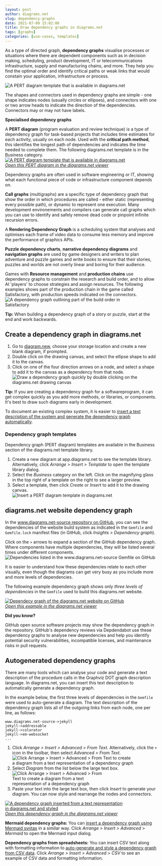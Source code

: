 ```yaml
---
layout: post
author: diagrams.net
slug: dependency-graphs
date: 2021-07-09 15:02:00
title: Draw dependency graphs in diagrams.net
tags: [graphs]
categories: [use-cases, templates]
--- 
```


As a type of directed graph, **dependency graphs** visualise processes or situations where there are dependent components such as in decision making, scheduling, product development, IT or telecommunications infrastructure, supply and manufacturing chains, and more. They help you find the optimal order and identify critical paths or weak links that would constain your application, infrastructure or process.

<img src="/assets/img/blog/pert-template-example.png" style="width=100%;max-width:500px;height:auto;" alt="A PERT diagram template that is available in diagrams.net">

The shapes and connectors used in dependency graphs are simple - one shape indicates nodes (usually circles or ellipses), and connectors with one or two arrow heads to indicate the direction of the dependencies. Connectors may or may not have labels.

**Specialised dependency graphs**

A **PERT diagram** (program evaluation and review technique) is a type of dependency graph for task-based projects that includes time estimates for each activity, usually on each node. Used with the **critical path method**, this identifies the longest path of dependencies and indicates the time needed to complete them. The following diagrams.net template is in the Business category.
<br />[<img src="/assets/img/blog/dependency-graph-pert-template.png" style="width=100%;max-width:600px;height:auto;" alt="A PERT diagram template that is available in diagrams.net">](https://app.diagrams.net/?lightbox=1&highlight=0000ff&edit=_blank&layers=1&nav=1&title=#Uhttps%3A%2F%2Fraw.githubusercontent.com%2Fjgraph%2Fdrawio-diagrams%2Fdev%2Ftemplates%2Fbusiness%2Fpert_4.xml)
<br />[_Open this PERT diagram in the diagrams.net viewer_](https://app.diagrams.net/?lightbox=1&highlight=0000ff&edit=_blank&layers=1&nav=1&title=#Uhttps%3A%2F%2Fraw.githubusercontent.com%2Fjgraph%2Fdrawio-diagrams%2Fdev%2Ftemplates%2Fbusiness%2Fpert_4.xml)

Dependency graphs are often used in software engineering or IT, showing what each functional piece of code or infrastructure component depends on. 

**Call graphs** (multigraphs) are a specific type of dependency graph that show the order in which procedures are called - either static (representing every possible path), or dynamic to represent one execution. Many development environements and compilers can generate call graphs which you can use to identify and safely remove dead code or pinpoint infinite recursion errors. 

A **Rendering Dependency Graph** is a scheduling system that analyses and optimises each frame of video data to consume less memory and improve the performance of graphics APIs.

**Puzzle dependency charts**, **narrative dependency diagrams** and **navigation graphs** are used by game designers and writers to plan adventure and puzzle games and write books to ensure that their stories, puzzles and worlds are not overly linear and boring for their audience. 

Games with **Resource management** and **production chains** use dependency graphs to constrain the research and build order, and to allow AI 'players' to choose strategies and assign resources. The following examples shows part of the production chain in the game called Satisfactory, with production speeds indicated on the connectors.
<br /><img src="/assets/img/blog/dependency-graph-build-order.png" style="width=100%;max-width:400px;height:auto;" alt="A dependency graph outlining part of the build order in Satisfactory">

**Tip:** When building a dependency graph of a story or puzzle, start at the end and work backwards.


## Create a dependency graph in diagrams.net

1. Go to [diagram.new](https://diagram.new), choose your storage location and create a new blank diagram, if prompted. 
2. Double click on the drawing canvas, and select the ellipse shape to add it to the canvas. 
3. Click on one of the four direction arrows on a node, and select a shape to add it to the canvas as a dependency from that node.
<br /><img src="/assets/img/blog/dependency-graph-draw.gif" style="width=100%;max-width:500px;height:auto;" alt="Draw a dependency graph quickly by double clicking on the diagrams.net drawing canvas">

**Tip:** If you are creating a dependency graph for a softwareprogram, it can get complex quickly as you add more methods, or libraries, or components. It's best to draw such diagrams early in development. 

To document an existing complex system, it is easier to [insert a text description of the system and generate the dependency graph automatically](#autogenerated-dependency-graphs).


### Dependency graph templates

Dependency graph (PERT diagram) templates are available in the Business section of the diagrams.net template library. 

1. Create a new diagram at app.diagrams.net to see the template library. Alternatively, click _Arrange > Insert > Template_ to open the template library dialog. 
2. Select the _Business_ category on the left. Click on the magnifying glass in the top right of a template on the right to see a larger preview. 
3. Select a template, then click _Create_ or _Insert_ to add it to the drawing canvas. 
<br /><img src="/assets/img/blog/pert-diagram-template-insert.png" style="width=100%;max-width:400px;height:auto;" alt="Insert a PERT diagram template in diagrams.net">



## diagrams.net website dependency graph

In the [www.diagrams.net-source repository on GitHub](https://github.com/jgraph/www.diagrams.net-source/network/dependencies), you can see the dependencies of the website build system as indicated in the ``Gemfile`` and ``Gemfile.lock`` manifest files (in GitHub, click _Insights > Dependency graph_). 

Click on the ``>`` arrows to expand a section of the GitHub dependency graph. Where components have multiple dependencies, they will be listed several times under different components. 
<br /><img src="/assets/img/blog/github-insights-dependency-graph.png" style="width=100%;max-width:600px;height:auto;" alt="Dependencies listed in the www.diagrams.net-source Gemfile on GitHub">

It is easier to understand how these dependencies relate to each other visually, even though the diagrams can get very busy as you include more and more levels of dependencies. 

The following example dependency graph shows only _three levels of dependencies_ in the ``Gemfile`` used to build this diagrams.net website.

[<img src="/assets/img/blog/dependency-graph-diagrams-net-website.png" style="width=100%;max-width:600px;height:auto;" alt="Dependecy graph of the diagrams.net website on GitHub">](https://app.diagrams.net/?lightbox=1&highlight=0000ff&edit=_blank&layers=1&nav=1&title=#Uhttps%3A%2F%2Fraw.githubusercontent.com%2Fjgraph%2Fdrawio-diagrams%2Fdev%2Fexamples%2Fgemfile-dependency-graph.drawio)
<br />[_Open this example in the diagrams.net viewer_](https://app.diagrams.net/?lightbox=1&highlight=0000ff&edit=_blank&layers=1&nav=1&title=#Uhttps%3A%2F%2Fraw.githubusercontent.com%2Fjgraph%2Fdrawio-diagrams%2Fdev%2Fexamples%2Fgemfile-dependency-graph.drawio)

**Did you know?**

GitHub open source software projects may show the dependency graph in the repository. GitHub's dependency reviews via Depdendabot use these dependency graphs to analyse new dependencies and help you identify potential security vulnerabilities, incompatible licenses, and maintenance risks in pull requests.


## Autogenerated dependency graphs

There are many tools which can analyse your code and generate a text description of the procedure calls in the Graphviz DOT graph description language. In diagrams.net, you can insert this text description to automatically generate a dependency graph.

In the example below, the first three levels of dependencies in the ``Gemfile`` were used to auto-generate a diagram. The text description of the dependency graph lists all of the outgoing links from each node, one per line, as follows: 

```
www.diagrams.net-source->jekyll
jekyll->addressable
jekyll->colorator
jekyll->em-websocket
...
```



1. Click _Arrange > Insert > Advanced > From Text_. Alternatively, click the ``+`` icon in the toolbar, then select _Advanced > From Text_.
<br /><img src="/assets/img/blog/arrange-insert-advanced-from-text.png" style="width=100%;max-width:400px;height:auto;" alt="Click Arrange > Insert > Advanced > From Text to create a diagram from a text representation of a dependency graph">
2. Select _Diagram_ from the list below the large text box.
<br /><img src="/assets/img/blog/dependency-graph-insert-from-text.png" style="width=100%;max-width:300px;height:auto;" alt="Click Arrange > Insert > Advanced > From Text to create a diagram from a text representation of a dependency graph">
3. Paste your text into the large text box, then click _Insert_ to generate your diagram. You can now style and rearrange the nodes and connectors. 

[<img src="/assets/img/blog/dependency-graph-inserted-from-text.png" style="width=100%;max-width:400px;height:auto;" alt="A dependency graph inserted from a text representation in diagrams.net and styled">](https://viewer.diagrams.net/?highlight=0000ff&edit=_blank&layers=1&nav=1&page-id=ANLeCyW2Rdo4kGk9dmOK&title=dependency-graphs.drawio#R%3Cmxfile%3E%3Cdiagram%20id%3D%22QRJWuTwwsMHBD3lk_K4z%22%20name%3D%22dependency-graph%22%3E3V1bc5s4FP41nn0igxDXx9ZtkpnuTncmu9PHjgwyVgyIleTY7q9fYaMEQ5rQGdcc%2BSWBAzLi49O5SjDD83J3J0i9%2BotntJh5brab4U8zz8M4SvS%2FRrI%2FSrwwCo%2BSXLDsKEMvggf2g7ZCt5VuWEblyYmK80Kx%2BlSY8qqiqTqRESH49vS0JS9Or1qTnA4EDykphtJvLFOrozT2ohf5PWX5ylwZhe0dl8Sc3N6JXJGMbzsi%2FHmG54Jzddwqd3NaNOgZXI7tbn9y9LljglZqTINH%2BvXL9%2Fzv%2FD4v7n98Cxc%2FqmrrhG3nnkixae%2B47a3aGwi4UCue84oUf3Jeaxma4Y%2BPVKl9%2B7jIRnEtWqmyaI8Kvqky2lzY1XvDnradl3wjUvpG94K4feRE5FS9dWKLOs1OHmeLxB3lJVVir08QtCCKPZ0%2BXdKSJH8%2B7wVHvdFC%2BSuwetcBa4hgwepfCawYFqzxlcAagYI1uhLdGsLSrdEldKvUqKgPjf%2BgBWlBpGSpEd%2BywjSSSvD1s2PgXeZ5RLCUcnQlSjmCpZSNn2w9rAEsWK%2FE1kWwbF18JbYugmXr4iuJI2JYJiu%2BEpMVwzJZ8ZWYrBiWyYqvxGTFsExWMIT1ka73TcMeuPrHWC31zsftiin6UJMDIFtB6lNIlzoymPOCi0M7nAU0zvznMKFzJPYWOAzfgv2JCkV3b8LUHjWmt82wIpPS276kK5HJQa46qUrT7uzAJsB9gWQsX2H5AolvJYoJLBtl%2Bt0hJ8kyQaUkCw3ruYb%2BcknDNH1t6GdRsnDfxH780Hc8fDr4cTz54A8hsdTkr99nKSyTb%2FrdYSlPFa8bnlrGUd%2Ft2SdvcorGoCiKx1IUlvuEzHO1DUZYVt30uzPSaels6ULydK1vxO7B7k3ujCIXlPNpSlTv0hS5sFImpuMdnorNYu8wFFeWkdTxeySdnqMYFEctDZCQG1gJI3J9YDjC8uFHR5qwfHjkwvIzx9MRmKOJYDma43GEpR5Nxwf5TkcSKZ2UVwcTKiyz5n7PmgemuDOdOUdogOGEhDXTRawz5whUwnM0jAjByngiBMotGo8jNLcIgXKLRuMIzS1CkZUwQnOLTMeH5nxLVLqyzIo72Ds14%2FH0UTlKQBF1bIIToRgUUZEHyx0ajaNhGxgcQWUyR%2BMIbJIS8mC5lePpCAvHaFi4WAtSZnxrWz64X7Rw8OSmx4PlsgcjOQptCn3wU4o6GgdJhZMvS8vY6rnTsxNWIDS6pAbOMYIVCY0vTcIKzKNhabJg%2F210G7tGdj%2BTGU0fAnmgShhmcYZ1mUwPViRpbWESg6oEjcYRWgYOwwrIbS1Mmo537E5J9b1WpP1xe0wPdsFl3%2FAwvoTEWrOi7X3WYg8Ua03HO7jWRK02ip1v4culZr%2BjnsM0NWnjIWc13%2FKLLivIBcmYBvUTEzRVjFf6OCVSdQ51ms3nn4Pb2%2FM8j95CJGfytQjxMP6XZEmdPSlt43rQW%2BcRTI0twqDSqPHY4BVaaIBB5VJGw4gwNJ8WVC5lPI7gQixQEf9oHKGFWD6oSPUXhjUw9ejDcvpH4%2BjDWr0RD1OkioqSaRAdZeXC1950kemrIvEwG3BYIJPT8nxLNjNC4%2BWr6IZpTBfLM6Hr91z5YHJXPhlGVvVmUbBUbpZLtnMaqG1H2Z%2Bcw8kwYBKypqllyPbSAsH0uA7VL33S91eSdMWq8ynfy8Dbny%2BBk8nxHerelVL192OR%2F0YsLEM46L%2FWAcAy2mHaMOVVuhHNbVqpfhG4fNVzMNjVv2Rtm35wer5Z6E8P7Kurl3nKa%2Bfc73y6kO%2FQy3xProKfV7udJFulTG3UDX39609eWXheVHQyyUUqer7JlhN5vdH0qWw0fBOcDo01dvJ879%2B4DLph0iPu9OCaq3VVL92dsQBzIWT7k4Sn9xa8oUrQELAq13dkN7gAZh94A2yXXGyJyJpsmUN3WvM2GUW7cHZwAo7FeJhzqM84f2YiqwbgxUd46JA1OV%2BHVJKlBxgsx3h62%2BYPg%2BJNpcHNqJMxWRdk%2F%2F3YOcuRRr8R6n8lFV8Xj823uzy3IAtaHJviZpc%2B0ULqDb7UfzJaN0q3ShmVh90lqxoV7DLtBLt3tNRg6Vh53vRzu73JGMkFKeVNRZVzLO380bS7Y2q1Wcya0kvNJVPcaJuCVevjtZvkkb6DD02fvdv80OAm5aXeecybD53pjZ9cQh%2FRO1su1nrrtMfe%2B3zCnefSMrDDmpcyFhrBHF6pW1KyonmG97R4ooqlpD3QVsq8phxDCpY3k4RSTRgqGm7p39RexD%2BH4hp%2BjWw4xAnOmhlFzZdRZu0nU9a0WXf8wtuHtuep4FI6q8Oq5AGj05QGy9%2FF2%2BTVzEPyCnHDXyeu3u1w14hevud2OL3zWTz8%2BX8%3D%3C%2Fdiagram%3E%3Cdiagram%20id%3D%22eEIwefoat5Z3QpvjMPgs%22%20name%3D%22PERT%20diagram%22%3E7VxNk5s4EP01PjqFEAg4jj0fySGV3Zqt2qq9ESPbVDDygvwx%2BfUrsISRxE5wjcYoHvDBqC0E9Ov3aDWamcD55vhUxNv1V5LgbOI6yXEC7yeuCzwPsa%2FK8nKyRCA6GVZFmvBOZ8Nz%2BhNzo8OtuzTBpdSREpLRdCsbFyTP8YJKtrgoyEHutiSZfNZtvMKa4XkRZ7r17zSh65M1dIOz%2FTNOV2txZoD4%2FW1i0ZnfSbmOE3JomeDDBM4LQuhpb3Oc46xynvDLHh3%2BmU6fln%2BWm7%2Fu%2Fbtv2ZeHf6enwR4vOaS5hQLn1OzQkcfvjb4Ih%2BGE%2BY83c5Kzr9liV%2BxxNQxgjTXdZHy3pHFBOeQMbzjDeXJXYcbaiywuy3RxMj6mmTiGtdpHlLQgP%2FCcZKSoTw%2Bdemt%2BEZgxb8%2BWJG%2FOVrULssuT%2Brqq%2Fj2dxJ1Zkl2xwK95JuTBGhcr%2FOqADjz1rBzXijmOwhMmG0yLF9ahwFlM070cmDGP71XT74wh2%2BEwXgKpfxp4H2c7fipaO5CFNNHQpvhIZVALXKY%2F4%2B91h8qvW5LmtL5Ifzbx75klztJVXkHMPI0ZbLM9LmjKKHfHf9ikSVIdP8vi7zibxYsfqxorATMPqxae7gUIipitzoqPkw4R4Vcv8VRCgh%2FlfHJ9j7uLy9uUN3tjxQf%2Fo%2FLSeeRpKI%2Fq%2BvIIZLksWVSpWDeX%2BAb4kWlG%2F4q8vwNFkV0UDTopCiyiKFPiZb29gafIFE%2Bnzicn8KBCKSNEDYE8KrwaT0MtBkTK1KZulrFEqcLpsE4pft7GNSMOLFdTQkIiWpOqgK5HLKo3jb%2BeDDV0uuJoycSgHSN%2B9bmY2lpI%2FC%2F0Ivni%2BHjCR4dWLsdN61YaJ2zmqRt9GHltEptf6yvwrdJX4DidAgtvTGAjc4kQaBKhNwqqqtIKEd9PUIEDNGRHagLgWkZNt5uaN8TLJhKNEBMFbmeK8tYZSqA8Wa%2FHU6hFgDts5gNszHygbakPcIwXiywWWNRXYJ3IMoHtrv94t5X7NMFoZHYJoNA%2FIbLIjMiCQNFuZYj3lFmkxQEcZVZD3weyzCJncJkNPpDMRr3zWNtkVq%2Ff3OAUswlGIzLrAbWIB4zILFCr7VdU2UgLA39UWQ38KLQtme0qtt6qyooaQA%2BVDe1SWSAiTXlTcksSKyLR0HsSV0k5zZT1NIm92gvNJnpbMYBGidXAR0pBxx08kQXwA0ms31dibasXADGRtne9iBGVFVVHEyoLvVDRQzOJrBsNlsgCvWzkjSqrq6x1VVnwcRb8NOnp71cuAN1Lfm6tKgtMrvlxkS%2BrrGtEZH251HtFidVLRsEosXqtwL5EVi%2FyhMMCZ%2BVaLQA92x6O4mndQu6uh9rKMIjlyi13clN%2Fze0KiVfi4F0WTl%2F%2BCtqR8fSRr%2BHpdeCpLvoxiKdeD5qNePZfTKnwE%2Bn8vDKeem1nPuLZF08vsg5PfW3P%2FYhn73fRUMYT%2BoPjqReHHkY8%2B%2BIZIPX5OTieepXnccSzN5726a2%2ByOdpxLMvnqEv4%2BkOr7d6mejziGfvCShQJqDNhHQ4QPWaz5cR0P6AoqspLmue%2F5b%2FVPM7%2F0cE%2BPAf%3C%2Fdiagram%3E%3Cdiagram%20id%3D%22ANLeCyW2Rdo4kGk9dmOK%22%20name%3D%22inserted-from-text%22%3E3Z1dc5s4FIZ%2FjS%2FxIAkJcdmmadrtZnZ3OtvO7E1HBtkm4cMVuI776xds8IdEN7SWYU%2BuCioI6%2BiVdB7OEZmQm%2FTpTonV8j6PZDLBbvQ0IW8mGGPfQ9U%2Fdcm2KcFBsC9ZqDjal6Fjwcf4u2wK3aZ0HUeyOLuwzPOkjFfnhWGeZTIsz8qEUvnm%2FLJ5npw%2FdSUW0ij4GIrELP0cR%2BVyX8qxfyx%2FJ%2BPFsn0yYk37UtFe3LSkWIoo35wUkdsJuVF5Xu6P0qcbmdTWa%2B0Sy%2Fvw7svtO3F3%2F9eHD%2BzT%2BzR97%2Bwre%2FsztxyaoGRW9q3670KqP2YPtUmxm4hZ1a%2B7OzebzTSKxUKJtJhmsnSKfK1CuX9EEmeP%2B8uWZVl30Ku6Pvx2EZfL9Wwa5ml18rCopVId%2FLCqt9XJJleP1VEkVzKLZBbGlQh2z2ibKh7ke2%2FrvL77J%2F%2Fw%2B9f7324%2FfX%2FjsINdD6Ypym3bl5tlXMqPKxHW55vqV0zI62WZ1i1D1eE8z8pGgIhX5%2FvnfZOqlE%2BaGJ6xJDr5GXcyT2WpttV9bS2kqacZEw7ljWY2R4XhoJHN8kRdpCkTjagXh7qPHVcdNG1vT0%2B6sls1naZsBP5NJOvGfA%2FycVvfh3%2FOqnGS3ORJrnZXk4hKHnlVeVGq%2FFGe%2FA%2FHM8LYFe3uIC84N7yHTcNzO3bvZ2RuGHlfICNtVmqGxjPKr%2BZGoRayfL5bLzUlo%2B65KQPvWjYKDBuJKFKyKMQskReqcT6XLAy71Bj5wcx1r6lGgjU1EjKyGts114Ic%2FZ5yDMDJESHDSGEtG1FW0oGrRsQ1NaJgbDXiwdWILBlzSDkSw0oydTZyVuThY9VYsIpEVPOSCDUFaclJ6mlqb3hBEniCpIaVYsQzuELUvXXPG3tiZMPrkMLT4Y8AxilEUThhnu2kAnnN1nGGdeAMwoNK0x7Q9JYmPKJBJtI00tyIMlwCViRCuiQ7Xm0MOlni4ZkGjQI1u3peKSW2Jxes8jgri5PH%2FFkXnHaYS6YB8VweEMp9hDA%2FfyT16BR5DHvI9QNOG3%2Fk2CH7Bx6759CMC3rMBKxHJdIo3wB2IhyPaCODsLFHxvB8ZcuYA87V2OSrVo1O1YxCKmcxTwELk%2FR5KYrIoMocHrQwPNDCJmgl8dd1dc8LEiMdG7bw8LCF4cEWNmErlZU1MtFUDlOOga7G0b3Z4fkKw%2BOrdgE7sdJKlMt1GV8avRxTjEyzHx57aiTDo1Xbs4DESEycUfl6ATlyiak2L%2BKx50UyPMsQeCxDTJYpxFw6W5ECnhjboN0BrNHYYhweXwg8fCEmvpRSpXEmEqcEntqB9WC635HaMWjskgyPMQQexhATY9R6tl3ItLhQjZGQfN6pRhZyOZtfVY2ujjEdkfRhZ0h7GBP0VSM8jCEdGLOeJXFYrOfz%2BMmppQlYlsYbcdQBNMgdUpeePaLprUt4ROOZRJOHZb6qczLh6pFpbmQwdjamZzKNKlYyhGtih%2Blu0djc6JlE9KsDvh0Vz474tl8hjXiTaOS36senIlzG2aWe%2BoiKJHpyF%2BlQ5KCOumdi0a8qsk0efF6RHjxFmjxTbzn6sg%2FJTtUMsCZdTZNdL3qH1aSJRdfXJIOnSXtUg3pDNjys8UysUeIR8CJiAjYbO7eH2gOZ3lL04JEMNUnm%2BmaC5%2F7RDhJZz%2FIwXzl29oSON3Y9ba3tylcddK2l9oiktyQpQEmaRFKn9YfNSzF3cth1D1CUiGuq9McOaVGLVNJblfCohNqLsrQ9%2FhI9QGqRJ%2FqaaRQr7er56Zx87k1dRgPkMg9hzvUXk9TDU06JT3mAXeRxX%2BuPK6TkU5Nskrgo5aUJ%2BWM67Uh32vnYG56pCUZXHxZtzwKaPZhFtulrJoBswyyyTW8zwXMkmck21x90AM1kYkkaZ9VcX1z6iYEx1wCqb1ek7shrALOXO3b4XNpzcmTwkseYySNKPl2cxThqbFTf%2BkL8sbVoj2b6axFe0hizRzO9zQQw%2BZiZDFGNsjhbVOMI7qileqbn6LsymD2K6D9q4VGEb48icN%2BYJsDtz749imi3Nb5Ef8S3RxG9zQSQSX17wQ38giPkvkUIeMHRW99eUKK%2FmeChu2%2FRjX%2FBEUXfdOPnudoIFdWbkRz5VNYfoo4mcH1V%2FWVHZ779oB%2F68O1lTLU7g58PBAFcD%2By59KSvdwFw2eSmS7%2B6%2BPMTYw5YooeoRt%2BTwO3hQG8ltg2EpER7ONDbTAAdOG4PB%2FqbCZ5nwk0cqHdKOyIr4t2nxwFPcYePjf1XFH7QBDxujyr6T3HwUp24SRXrrJJjJJ0oLlaJ2H7Z9yBcbVJ9%2BfU7tDmsw8ztxRr6i%2FP%2FtBOjOj3%2BxaR9etPxD0%2BR238B%3C%2Fdiagram%3E%3C%2Fmxfile%3E)
<br />[_Open this dependency graph in the diagrams.net viewer_](https://viewer.diagrams.net/?highlight=0000ff&edit=_blank&layers=1&nav=1&page-id=ANLeCyW2Rdo4kGk9dmOK&title=dependency-graphs.drawio#R%3Cmxfile%3E%3Cdiagram%20id%3D%22QRJWuTwwsMHBD3lk_K4z%22%20name%3D%22dependency-graph%22%3E3V1bc5s4FP41nn0igxDXx9ZtkpnuTncmu9PHjgwyVgyIleTY7q9fYaMEQ5rQGdcc%2BSWBAzLi49O5SjDD83J3J0i9%2BotntJh5brab4U8zz8M4SvS%2FRrI%2FSrwwCo%2BSXLDsKEMvggf2g7ZCt5VuWEblyYmK80Kx%2BlSY8qqiqTqRESH49vS0JS9Or1qTnA4EDykphtJvLFOrozT2ohf5PWX5ylwZhe0dl8Sc3N6JXJGMbzsi%2FHmG54Jzddwqd3NaNOgZXI7tbn9y9LljglZqTINH%2BvXL9%2Fzv%2FD4v7n98Cxc%2FqmrrhG3nnkixae%2B47a3aGwi4UCue84oUf3Jeaxma4Y%2BPVKl9%2B7jIRnEtWqmyaI8Kvqky2lzY1XvDnradl3wjUvpG94K4feRE5FS9dWKLOs1OHmeLxB3lJVVir08QtCCKPZ0%2BXdKSJH8%2B7wVHvdFC%2BSuwetcBa4hgwepfCawYFqzxlcAagYI1uhLdGsLSrdEldKvUqKgPjf%2BgBWlBpGSpEd%2BywjSSSvD1s2PgXeZ5RLCUcnQlSjmCpZSNn2w9rAEsWK%2FE1kWwbF18JbYugmXr4iuJI2JYJiu%2BEpMVwzJZ8ZWYrBiWyYqvxGTFsExWMIT1ka73TcMeuPrHWC31zsftiin6UJMDIFtB6lNIlzoymPOCi0M7nAU0zvznMKFzJPYWOAzfgv2JCkV3b8LUHjWmt82wIpPS276kK5HJQa46qUrT7uzAJsB9gWQsX2H5AolvJYoJLBtl%2Bt0hJ8kyQaUkCw3ruYb%2BcknDNH1t6GdRsnDfxH780Hc8fDr4cTz54A8hsdTkr99nKSyTb%2FrdYSlPFa8bnlrGUd%2Ft2SdvcorGoCiKx1IUlvuEzHO1DUZYVt30uzPSaels6ULydK1vxO7B7k3ujCIXlPNpSlTv0hS5sFImpuMdnorNYu8wFFeWkdTxeySdnqMYFEctDZCQG1gJI3J9YDjC8uFHR5qwfHjkwvIzx9MRmKOJYDma43GEpR5Nxwf5TkcSKZ2UVwcTKiyz5n7PmgemuDOdOUdogOGEhDXTRawz5whUwnM0jAjByngiBMotGo8jNLcIgXKLRuMIzS1CkZUwQnOLTMeH5nxLVLqyzIo72Ds14%2FH0UTlKQBF1bIIToRgUUZEHyx0ajaNhGxgcQWUyR%2BMIbJIS8mC5lePpCAvHaFi4WAtSZnxrWz64X7Rw8OSmx4PlsgcjOQptCn3wU4o6GgdJhZMvS8vY6rnTsxNWIDS6pAbOMYIVCY0vTcIKzKNhabJg%2F210G7tGdj%2BTGU0fAnmgShhmcYZ1mUwPViRpbWESg6oEjcYRWgYOwwrIbS1Mmo537E5J9b1WpP1xe0wPdsFl3%2FAwvoTEWrOi7X3WYg8Ua03HO7jWRK02ip1v4culZr%2BjnsM0NWnjIWc13%2FKLLivIBcmYBvUTEzRVjFf6OCVSdQ51ms3nn4Pb2%2FM8j95CJGfytQjxMP6XZEmdPSlt43rQW%2BcRTI0twqDSqPHY4BVaaIBB5VJGw4gwNJ8WVC5lPI7gQixQEf9oHKGFWD6oSPUXhjUw9ejDcvpH4%2BjDWr0RD1OkioqSaRAdZeXC1950kemrIvEwG3BYIJPT8nxLNjNC4%2BWr6IZpTBfLM6Hr91z5YHJXPhlGVvVmUbBUbpZLtnMaqG1H2Z%2Bcw8kwYBKypqllyPbSAsH0uA7VL33S91eSdMWq8ynfy8Dbny%2BBk8nxHerelVL192OR%2F0YsLEM46L%2FWAcAy2mHaMOVVuhHNbVqpfhG4fNVzMNjVv2Rtm35wer5Z6E8P7Kurl3nKa%2Bfc73y6kO%2FQy3xProKfV7udJFulTG3UDX39609eWXheVHQyyUUqer7JlhN5vdH0qWw0fBOcDo01dvJ879%2B4DLph0iPu9OCaq3VVL92dsQBzIWT7k4Sn9xa8oUrQELAq13dkN7gAZh94A2yXXGyJyJpsmUN3WvM2GUW7cHZwAo7FeJhzqM84f2YiqwbgxUd46JA1OV%2BHVJKlBxgsx3h62%2BYPg%2BJNpcHNqJMxWRdk%2F%2F3YOcuRRr8R6n8lFV8Xj823uzy3IAtaHJviZpc%2B0ULqDb7UfzJaN0q3ShmVh90lqxoV7DLtBLt3tNRg6Vh53vRzu73JGMkFKeVNRZVzLO380bS7Y2q1Wcya0kvNJVPcaJuCVevjtZvkkb6DD02fvdv80OAm5aXeecybD53pjZ9cQh%2FRO1su1nrrtMfe%2B3zCnefSMrDDmpcyFhrBHF6pW1KyonmG97R4ooqlpD3QVsq8phxDCpY3k4RSTRgqGm7p39RexD%2BH4hp%2BjWw4xAnOmhlFzZdRZu0nU9a0WXf8wtuHtuep4FI6q8Oq5AGj05QGy9%2FF2%2BTVzEPyCnHDXyeu3u1w14hevud2OL3zWTz8%2BX8%3D%3C%2Fdiagram%3E%3Cdiagram%20id%3D%22eEIwefoat5Z3QpvjMPgs%22%20name%3D%22PERT%20diagram%22%3E7VxNk5s4EP01PjqFEAg4jj0fySGV3Zqt2qq9ESPbVDDygvwx%2BfUrsISRxE5wjcYoHvDBqC0E9Ov3aDWamcD55vhUxNv1V5LgbOI6yXEC7yeuCzwPsa%2FK8nKyRCA6GVZFmvBOZ8Nz%2BhNzo8OtuzTBpdSREpLRdCsbFyTP8YJKtrgoyEHutiSZfNZtvMKa4XkRZ7r17zSh65M1dIOz%2FTNOV2txZoD4%2FW1i0ZnfSbmOE3JomeDDBM4LQuhpb3Oc46xynvDLHh3%2BmU6fln%2BWm7%2Fu%2Fbtv2ZeHf6enwR4vOaS5hQLn1OzQkcfvjb4Ih%2BGE%2BY83c5Kzr9liV%2BxxNQxgjTXdZHy3pHFBOeQMbzjDeXJXYcbaiywuy3RxMj6mmTiGtdpHlLQgP%2FCcZKSoTw%2Bdemt%2BEZgxb8%2BWJG%2FOVrULssuT%2Brqq%2Fj2dxJ1Zkl2xwK95JuTBGhcr%2FOqADjz1rBzXijmOwhMmG0yLF9ahwFlM070cmDGP71XT74wh2%2BEwXgKpfxp4H2c7fipaO5CFNNHQpvhIZVALXKY%2F4%2B91h8qvW5LmtL5Ifzbx75klztJVXkHMPI0ZbLM9LmjKKHfHf9ikSVIdP8vi7zibxYsfqxorATMPqxae7gUIipitzoqPkw4R4Vcv8VRCgh%2FlfHJ9j7uLy9uUN3tjxQf%2Fo%2FLSeeRpKI%2Fq%2BvIIZLksWVSpWDeX%2BAb4kWlG%2F4q8vwNFkV0UDTopCiyiKFPiZb29gafIFE%2Bnzicn8KBCKSNEDYE8KrwaT0MtBkTK1KZulrFEqcLpsE4pft7GNSMOLFdTQkIiWpOqgK5HLKo3jb%2BeDDV0uuJoycSgHSN%2B9bmY2lpI%2FC%2F0Ivni%2BHjCR4dWLsdN61YaJ2zmqRt9GHltEptf6yvwrdJX4DidAgtvTGAjc4kQaBKhNwqqqtIKEd9PUIEDNGRHagLgWkZNt5uaN8TLJhKNEBMFbmeK8tYZSqA8Wa%2FHU6hFgDts5gNszHygbakPcIwXiywWWNRXYJ3IMoHtrv94t5X7NMFoZHYJoNA%2FIbLIjMiCQNFuZYj3lFmkxQEcZVZD3weyzCJncJkNPpDMRr3zWNtkVq%2Ff3OAUswlGIzLrAbWIB4zILFCr7VdU2UgLA39UWQ38KLQtme0qtt6qyooaQA%2BVDe1SWSAiTXlTcksSKyLR0HsSV0k5zZT1NIm92gvNJnpbMYBGidXAR0pBxx08kQXwA0ms31dibasXADGRtne9iBGVFVVHEyoLvVDRQzOJrBsNlsgCvWzkjSqrq6x1VVnwcRb8NOnp71cuAN1Lfm6tKgtMrvlxkS%2BrrGtEZH251HtFidVLRsEosXqtwL5EVi%2FyhMMCZ%2BVaLQA92x6O4mndQu6uh9rKMIjlyi13clN%2Fze0KiVfi4F0WTl%2F%2BCtqR8fSRr%2BHpdeCpLvoxiKdeD5qNePZfTKnwE%2Bn8vDKeem1nPuLZF08vsg5PfW3P%2FYhn73fRUMYT%2BoPjqReHHkY8%2B%2BIZIPX5OTieepXnccSzN5726a2%2ByOdpxLMvnqEv4%2BkOr7d6mejziGfvCShQJqDNhHQ4QPWaz5cR0P6AoqspLmue%2F5b%2FVPM7%2F0cE%2BPAf%3C%2Fdiagram%3E%3Cdiagram%20id%3D%22ANLeCyW2Rdo4kGk9dmOK%22%20name%3D%22inserted-from-text%22%3E3Z1dc5s4FIZ%2FjS%2FxIAkJcdmmadrtZnZ3OtvO7E1HBtkm4cMVuI776xds8IdEN7SWYU%2BuCioI6%2BiVdB7OEZmQm%2FTpTonV8j6PZDLBbvQ0IW8mGGPfQ9U%2Fdcm2KcFBsC9ZqDjal6Fjwcf4u2wK3aZ0HUeyOLuwzPOkjFfnhWGeZTIsz8qEUvnm%2FLJ5npw%2FdSUW0ij4GIrELP0cR%2BVyX8qxfyx%2FJ%2BPFsn0yYk37UtFe3LSkWIoo35wUkdsJuVF5Xu6P0qcbmdTWa%2B0Sy%2Fvw7svtO3F3%2F9eHD%2BzT%2BzR97%2Bwre%2FsztxyaoGRW9q3670KqP2YPtUmxm4hZ1a%2B7OzebzTSKxUKJtJhmsnSKfK1CuX9EEmeP%2B8uWZVl30Ku6Pvx2EZfL9Wwa5ml18rCopVId%2FLCqt9XJJleP1VEkVzKLZBbGlQh2z2ibKh7ke2%2FrvL77J%2F%2Fw%2B9f7324%2FfX%2FjsINdD6Ypym3bl5tlXMqPKxHW55vqV0zI62WZ1i1D1eE8z8pGgIhX5%2FvnfZOqlE%2BaGJ6xJDr5GXcyT2WpttV9bS2kqacZEw7ljWY2R4XhoJHN8kRdpCkTjagXh7qPHVcdNG1vT0%2B6sls1naZsBP5NJOvGfA%2FycVvfh3%2FOqnGS3ORJrnZXk4hKHnlVeVGq%2FFGe%2FA%2FHM8LYFe3uIC84N7yHTcNzO3bvZ2RuGHlfICNtVmqGxjPKr%2BZGoRayfL5bLzUlo%2B65KQPvWjYKDBuJKFKyKMQskReqcT6XLAy71Bj5wcx1r6lGgjU1EjKyGts114Ic%2FZ5yDMDJESHDSGEtG1FW0oGrRsQ1NaJgbDXiwdWILBlzSDkSw0oydTZyVuThY9VYsIpEVPOSCDUFaclJ6mlqb3hBEniCpIaVYsQzuELUvXXPG3tiZMPrkMLT4Y8AxilEUThhnu2kAnnN1nGGdeAMwoNK0x7Q9JYmPKJBJtI00tyIMlwCViRCuiQ7Xm0MOlni4ZkGjQI1u3peKSW2Jxes8jgri5PH%2FFkXnHaYS6YB8VweEMp9hDA%2FfyT16BR5DHvI9QNOG3%2Fk2CH7Bx6759CMC3rMBKxHJdIo3wB2IhyPaCODsLFHxvB8ZcuYA87V2OSrVo1O1YxCKmcxTwELk%2FR5KYrIoMocHrQwPNDCJmgl8dd1dc8LEiMdG7bw8LCF4cEWNmErlZU1MtFUDlOOga7G0b3Z4fkKw%2BOrdgE7sdJKlMt1GV8avRxTjEyzHx57aiTDo1Xbs4DESEycUfl6ATlyiak2L%2BKx50UyPMsQeCxDTJYpxFw6W5ECnhjboN0BrNHYYhweXwg8fCEmvpRSpXEmEqcEntqB9WC635HaMWjskgyPMQQexhATY9R6tl3ItLhQjZGQfN6pRhZyOZtfVY2ujjEdkfRhZ0h7GBP0VSM8jCEdGLOeJXFYrOfz%2BMmppQlYlsYbcdQBNMgdUpeePaLprUt4ROOZRJOHZb6qczLh6pFpbmQwdjamZzKNKlYyhGtih%2Blu0djc6JlE9KsDvh0Vz474tl8hjXiTaOS36senIlzG2aWe%2BoiKJHpyF%2BlQ5KCOumdi0a8qsk0efF6RHjxFmjxTbzn6sg%2FJTtUMsCZdTZNdL3qH1aSJRdfXJIOnSXtUg3pDNjys8UysUeIR8CJiAjYbO7eH2gOZ3lL04JEMNUnm%2BmaC5%2F7RDhJZz%2FIwXzl29oSON3Y9ba3tylcddK2l9oiktyQpQEmaRFKn9YfNSzF3cth1D1CUiGuq9McOaVGLVNJblfCohNqLsrQ9%2FhI9QGqRJ%2FqaaRQr7er56Zx87k1dRgPkMg9hzvUXk9TDU06JT3mAXeRxX%2BuPK6TkU5Nskrgo5aUJ%2BWM67Uh32vnYG56pCUZXHxZtzwKaPZhFtulrJoBswyyyTW8zwXMkmck21x90AM1kYkkaZ9VcX1z6iYEx1wCqb1ek7shrALOXO3b4XNpzcmTwkseYySNKPl2cxThqbFTf%2BkL8sbVoj2b6axFe0hizRzO9zQQw%2BZiZDFGNsjhbVOMI7qileqbn6LsymD2K6D9q4VGEb48icN%2BYJsDtz749imi3Nb5Ef8S3RxG9zQSQSX17wQ38giPkvkUIeMHRW99eUKK%2FmeChu2%2FRjX%2FBEUXfdOPnudoIFdWbkRz5VNYfoo4mcH1V%2FWVHZ779oB%2F68O1lTLU7g58PBAFcD%2By59KSvdwFw2eSmS7%2B6%2BPMTYw5YooeoRt%2BTwO3hQG8ltg2EpER7ONDbTAAdOG4PB%2FqbCZ5nwk0cqHdKOyIr4t2nxwFPcYePjf1XFH7QBDxujyr6T3HwUp24SRXrrJJjJJ0oLlaJ2H7Z9yBcbVJ9%2BfU7tDmsw8ztxRr6i%2FP%2FtBOjOj3%2BxaR9etPxD0%2BR238B%3C%2Fdiagram%3E%3C%2Fmxfile%3E)

**Mermaid dependency graphs:** You can [insert a dependency graph using Mermaid syntax](/blog/mermaid-diagrams.html) in a similar way. Click _Arrange > Insert > Advanced > Mermaid_ to open the Mermaid input dialog.

**Dependency graphs from spreadsheets:** You can insert CSV text along with formatting information to [auto-generate and style a dependency graph from CSV data](/blog/insert-from-csv.html). Click _Arrange > Insert > Advanced > CSV_ to see an example of CSV data and formatting information.
